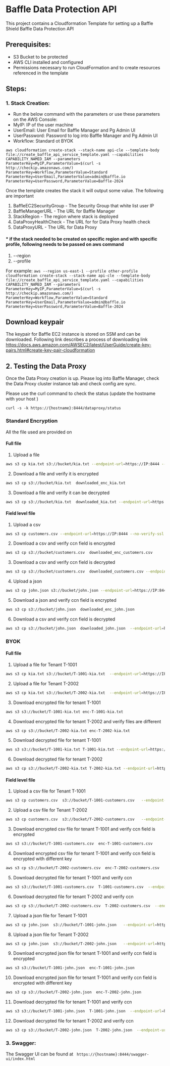 # Baffle Data Protection API

This project contains a Cloudformation Template for setting up a Baffle Shield  Baffle Data Protection API

## Prerequisites:
* S3 Bucket to be protected
* AWS CLI installed and configured
* Permissions necessary to run CloudFormation and to create resources referenced in the template

## Steps:

### 1. Stack Creation:

* Run the below command with the parameters or use these parameters on the AWS Console:
* MyIP: IP of the user machine
* UserEmail: User Email for Baffle Manager and Pg Admin UI
* UserPassword: Password to log into Baffle Manager and Pg Admin UI
* Workflow: Standard ot BYOK

`aws cloudformation create-stack --stack-name api-cle --template-body file://create_baffle_api_service_template.yaml --capabilities CAPABILITY_NAMED_IAM --parameters ParameterKey=MyIP,ParameterValue=$(curl -s http://checkip.amazonaws.com/) ParameterKey=Workflow,ParameterValue=Standard ParameterKey=UserEmail,ParameterValue=admin@baffle.io ParameterKey=UserPassword,ParameterValue=Baffle-2024`

Once the template creates the stack it will output some value. The following are important
1. BaffleEC2SecurityGroup -  The Security Group that white list user IP
2. BaffleManagerURL - The URL for Baffle Manager
3. StackRegion	- The region where stack is deployed
4. DataProxyHealthCheck - The URL for for Data Proxy health check
5. DataProxyURL - The URL for Data Proxy


#### * if the stack needed to be created on specific region and with specific profile, following needs to be passed on aws command
1. --region
2. --profile

For example:
`aws --region us-east-1 --profile other-profile cloudformation create-stack --stack-name api-cle --template-body file://create_baffle_api_service_template.yaml --capabilities CAPABILITY_NAMED_IAM --parameters ParameterKey=MyIP,ParameterValue=$(curl -s http://checkip.amazonaws.com/) ParameterKey=Workflow,ParameterValue=Standard ParameterKey=UserEmail,ParameterValue=admin@baffle.io ParameterKey=UserPassword,ParameterValue=Baffle-2024`


## Download keypair 
The keypair for Baffle EC2 instance is stored on SSM and can be downloaded. Following link describes a process of downloading link 
https://docs.aws.amazon.com/AWSEC2/latest/UserGuide/create-key-pairs.html#create-key-pair-cloudformation


## 2. Testing the Data Proxy

Once the Data Proxy creation is up. Please log into Baffle Manager, check the Data Proxy cluster instance tab and check config are sync.

Please use the curl command to check the status (update the hostname with your host )

`curl -s -k https://{hostname}:8444/dataproxy/status`

### Standard Encryption

 All the file used are provided on

#### Full file

1. Upload a file
```bash
aws s3 cp kia.txt s3://bucket/kia.txt --endpoint-url=https://IP:8444 --no-verify-ssl
```
2. Download a file and verify it is encrypted 
```bash
aws s3 cp s3://bucket/kia.txt  downloaded_enc_kia.txt 
```
3. Download a file and verify it can be  decrypted
```bash
aws s3 cp s3://bucket/kia.txt  downloaded_kia.txt --endpoint-url=https://IP:8444 --no-verify-ssl
```
#### Field level file

1. Upload a csv
```bash
aws s3 cp customers.csv --endpoint-url=https://IP:8444 --no-verify-ssl
```

2. Download a csv and verify ccn field is encrypted
```bash
aws s3 cp s3://bucket/customers.csv  downloaded_enc_customers.csv
```
3. Download a csv and verify ccn field is decrypted
```bash
aws s3 cp s3://bucket/customers.csv  downloaded_customers.csv --endpoint-url=https://IP:8444 --no-verify-ssl
```

4. Upload a json
```bash
aws s3 cp john.json s3://bucket/john.json --endpoint-url=https://IP:8444 --no-verify-ssl
```

5. Download a json and verify ccn field is encrypted
```bash
aws s3 cp s3://bucket/john.json  downloaded_enc_john.json 
```

6. Download a csv and verify ccn field is decrypted
```bash
aws s3 cp s3://bucket/john.json  downloaded_john.json  --endpoint-url=https://IP:8444 --no-verify-ssl
```

### BYOK

#### Full file

1. Upload a file for Tenant T-1001
```bash
aws s3 cp kia.txt s3://bucket/T-1001-kia.txt  --endpoint-url=https://IP:8444 --no-verify-ssl
```

2. Upload a file for Tenant T-2002
```bash
aws s3 cp kia.txt s3://bucket/T-2002-kia.txt  --endpoint-url=https://IP:8444 --no-verify-ssl
```

3. Download  encrypted file for tenant T-1001
```bash
aws s3 s3://bucket/T-1001-kia.txt enc-T-1001-kia.txt
```

4. Download  encrypted file for tenant T-2002 and verify files are different 
```bash
aws s3 cp s3://bucket/T-2002-kia.txt enc-T-2002-kia.txt
```

5. Download  decrypted file for tenant T-1001
```bash
aws s3 s3://bucket/T-1001-kia.txt T-1001-kia.txt --endpoint-url=https://IP:8444 --no-verify-ssl
```

6. Download decrypted file for tenant T-2002
```bash
aws s3 cp s3://bucket/T-2002-kia.txt T-2002-kia.txt --endpoint-url=https://IP:8444 --no-verify-ssl
```

#### Field level file

1. Upload a csv file for Tenant T-1001
```bash
aws s3 cp customers.csv  s3://bucket/T-1001-customers.csv   --endpoint-url=https://IP:8444 --no-verify-ssl
```

2. Upload a csv file for Tenant T-2002
```bash
aws s3 cp customers.csv  s3://bucket/T-2002-customers.csv   --endpoint-url=https://IP:8444 --no-verify-ssl
```

3. Download encrypted  csv file for tenant T-1001 and verify ccn field is encrypted
```bash
aws s3 s3://bucket/T-1001-customers.csv  enc-T-1001-customers.csv 
```

4. Download encrypted  csv file for tenant T-1001 and verify ccn field is encrypted with different key
```bash
aws s3 cp s3://bucket/T-2002-customers.csv  enc-T-2002-customers.csv 
```

5. Download decrypted file for tenant T-1001 and verify ccn 
```bash
aws s3 s3://bucket/T-1001-customers.csv  T-1001-customers.csv  --endpoint-url=https://IP:8444 --no-verify-ssl
```

6. Download decrypted file for tenant T-2002 and verify ccn
```bash
aws s3 cp s3://bucket/T-2002-customers.csv  T-2002-customers.csv  --endpoint-url=https://IP:8444 --no-verify-ssl
```

7. Upload a json file for Tenant T-1001
```bash
aws s3 cp john.json  s3://bucket/T-1001-john.json   --endpoint-url=https://IP:8444 --no-verify-ssl
```

8. Upload a json file for Tenant T-2002
```bash
aws s3 cp john.json  s3://bucket/T-2002-john.json   --endpoint-url=https://IP:8444 --no-verify-ssl
```

9. Download encrypted  json file for tenant T-1001 and verify ccn field is encrypted
```bash
aws s3 s3://bucket/T-1001-john.json  enc-T-1001-john.json 
```

10. Download encrypted  json file for tenant T-1001 and verify ccn field is encrypted with different key
```bash
aws s3 cp s3://bucket/T-2002-john.json  enc-T-2002-john.json 
```

11. Download decrypted file for tenant T-1001 and verify ccn
```bash
aws s3 s3://bucket/T-1001-john.json  T-1001-john.json  --endpoint-url=https://IP:8444 --no-verify-ssl
```

12. Download decrypted file for tenant T-2002 and verify ccn
```bash
aws s3 cp s3://bucket/T-2002-john.json  T-2002-john.json  --endpoint-url=https://IP:8444 --no-verify-ssl
```

### 3. Swagger:

The Swagger UI can be found at 
``
https://{hostname}:8444/swagger-ui/index.html``
